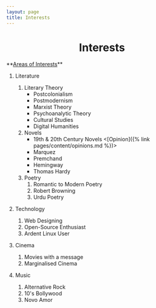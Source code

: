 ```yaml
---
layout: page
title: Interests
---
```

<h1 style="text-align:center;">Interests</h1>
**<u>Areas of Interests</u>**

1. Literature  
    1. Literary Theory  
        - Postcolonialism
        - Postmodernism
        - Marxist Theory
        - Psychoanalytic Theory
        - Cultural Studies
        - Digital Humanities
    2. Novels
        - 19th & 20th Century Novels <[Opinion]({% link pages/content/opinions.md %})>
        - Marquez
        - Premchand
        - Hemingway
        - Thomas Hardy
    3. Poetry
        1. Romantic to Modern Poetry
        2. Robert Browning
        3. Urdu Poetry
2. Technology
    1. Web Designing
    2. Open-Source Enthusiast
    3. Ardent Linux User
3. Cinema
    1. Movies with a message
    2. Marginalised Cinema

4. Music
    1. Alternative Rock
    2. 10's Bollywood
    3. Novo Amor
